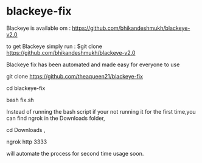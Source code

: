 # blackeye-fix
Blackeye is available om : https://github.com/bhikandeshmukh/blackeye-v2.0

to get Blackeye simply run : $git clone https://github.com/bhikandeshmukh/blackeye-v2.0

Blackeye fix has been automated and made easy for everyone to use

git clone https://github.com/theaqueen21/blackeye-fix

cd blackeye-fix

bash fix.sh

Instead of running the bash script if your not running it for the first time,you can find ngrok in the Downloads folder,

cd Downloads ,

ngrok http 3333

will automate the process for second time usage soon.
